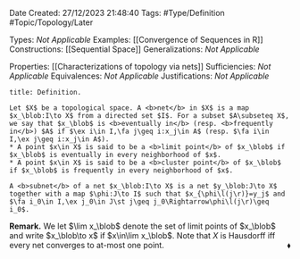 <div class="topSpace"></div>

Date Created: 27/12/2023 21:48:40
Tags: #Type/Definition #Topic/Topology/Later

Types: <i>Not Applicable</i>
Examples: [[Convergence of Sequences in R]]
Constructions: [[Sequential Space]]
Generalizations: <i>Not Applicable</i>

Properties: [[Characterizations of topology via nets]]
Sufficiencies: <i>Not Applicable</i>
Equivalences: <i>Not Applicable</i>
Justifications: <i>Not Applicable</i>

``` ad-Definition
title: Definition.

Let $X$ be a topological space. A <b>net</b> in $X$ is a map $x_\blob:I\to X$ from a directed set $I$. For a subset $A\subseteq X$, we say that $x_\blob$ is <b>eventually in</b> (resp. <b>frequently in</b>) $A$ if $\ex i\in I,\fa j\geq i:x_j\in A$ (resp. $\fa i\in I,\ex j\geq i:x_j\in A$).
* A point $x\in X$ is said to be a <b>limit point</b> of $x_\blob$ if $x_\blob$ is eventually in every neighborhood of $x$.
* A point $x\in X$ is said to be a <b>cluster point</b> of $x_\blob$ if $x_\blob$ is frequently in every neighborhood of $x$.

A <b>subnet</b> of a net $x_\blob:I\to X$ is a net $y_\blob:J\to X$ together with a map $\phi:J\to I$ such that $x_{\phi\l(j\r)}=y_j$ and $\fa i_0\in I,\ex j_0\in J\st j\geq j_0\Rightarrow\phi\l(j\r)\geq i_0$.

```

<b>Remark.</b> We let $\lim x_\blob$ denote the set of limit points of $x_\blob$ and write $x_\blob\to x$ if $x\in\lim x_\blob$. Note that $X$ is Hausdorff iff every net converges to at-most one point.<span style="float:right;">$\blacklozenge$</span>
